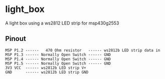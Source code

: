 # light_box
A light box using a ws2812 LED strip for msp430g2553

## Pinout

```
MSP P1.2 ------   470 Ohm resistor   ------ ws2812b LED strip data in
MSP P1.3 ------ Normally Open Switch ------ GND
MSP P1.4 ------ Normally Open Switch ------ GND
MSP P1.5 ------ Normally Open Switch ------ GND
3V3 VCC  ------ ws2812b LED strip V+
GND      ------ ws2812b LED strip GND
```
